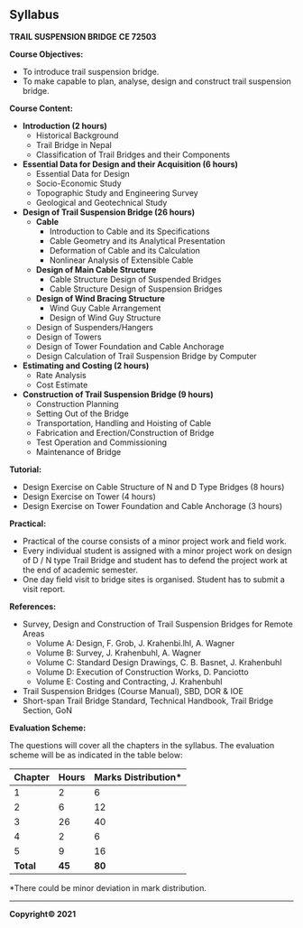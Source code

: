 ## Syllabus

**TRAIL SUSPENSION BRIDGE**
**CE 72503**

**Course Objectives:**

* To introduce trail suspension bridge.
* To make capable to plan, analyse, design and construct trail suspension bridge.

**Course Content:**

* **Introduction (2 hours)**
    * Historical Background
    * Trail Bridge in Nepal
    * Classification of Trail Bridges and their Components
* **Essential Data for Design and their Acquisition (6 hours)**
    * Essential Data for Design
    * Socio-Economic Study
    * Topographic Study and Engineering Survey
    * Geological and Geotechnical Study
* **Design of Trail Suspension Bridge (26 hours)**
    * **Cable**
        * Introduction to Cable and its Specifications
        * Cable Geometry and its Analytical Presentation
        * Deformation of Cable and its Calculation
        * Nonlinear Analysis of Extensible Cable
    * **Design of Main Cable Structure**
        * Cable Structure Design of Suspended Bridges
        * Cable Structure Design of Suspension Bridges
    * **Design of Wind Bracing Structure**
        * Wind Guy Cable Arrangement
        * Design of Wind Guy Structure
    * Design of Suspenders/Hangers
    * Design of Towers
    * Design of Tower Foundation and Cable Anchorage
    * Design Calculation of Trail Suspension Bridge by Computer
* **Estimating and Costing (2 hours)**
    * Rate Analysis
    * Cost Estimate
* **Construction of Trail Suspension Bridge (9 hours)**
    * Construction Planning
    * Setting Out of the Bridge
    * Transportation, Handling and Hoisting of Cable
    * Fabrication and Erection/Construction of Bridge
    * Test Operation and Commissioning
    * Maintenance of Bridge

**Tutorial:**

* Design Exercise on Cable Structure of N and D Type Bridges (8 hours)
* Design Exercise on Tower (4 hours)
* Design Exercise on Tower Foundation and Cable Anchorage (3 hours)

**Practical:**

* Practical of the course consists of a minor project work and field work.
* Every individual student is assigned with a minor project work on design of D / N type Trail Bridge and student has to defend the project work at the end of academic semester.
* One day field visit to bridge sites is organised. Student has to submit a visit report.

**References:**

* Survey, Design and Construction of Trail Suspension Bridges for Remote Areas
    * Volume A: Design, F. Grob, J. Krahenbi.lhl, A. Wagner
    * Volume B: Survey, J. Krahenbuhl, A. Wagner
    * Volume C: Standard Design Drawings, C. B. Basnet, J. Krahenbuhl
    * Volume D: Execution of Construction Works, D. Panciotto
    * Volume E: Costing and Contracting, J. Krahenbuhl
* Trail Suspension Bridges (Course Manual), SBD, DOR & IOE
* Short-span Trail Bridge Standard, Technical Handbook, Trail Bridge Section, GoN

**Evaluation Scheme:**

The questions will cover all the chapters in the syllabus. The evaluation scheme will be as indicated in the table below:

| Chapter | Hours | Marks Distribution* |
|---|---|---|
| 1 | 2 | 6 |
| 2 | 6 | 12 |
| 3 | 26 | 40 |
| 4 | 2 | 6 |
| 5 | 9 | 16 |
| **Total** | **45** | **80** |

*There could be minor deviation in mark distribution.

***

**Copyright&copy; 2021**
